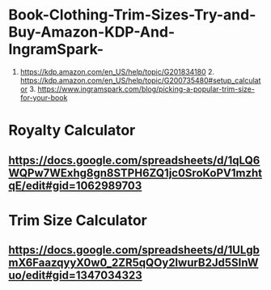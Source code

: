 # Book-Clothing-Trim-Sizes-Try-and-Buy-Amazon-KDP-And-IngramSpark-
1. https://kdp.amazon.com/en_US/help/topic/G201834180 2. https://kdp.amazon.com/en_US/help/topic/G200735480#setup_calculator 3. https://www.ingramspark.com/blog/picking-a-popular-trim-size-for-your-book

# Royalty Calculator
## https://docs.google.com/spreadsheets/d/1qLQ6WQPw7WExhg8gn8STPH6ZQ1jc0SroKoPV1mzhtqE/edit#gid=1062989703

# Trim Size Calculator
## https://docs.google.com/spreadsheets/d/1ULgbmX6FaazqyyX0w0_2ZR5qQOy2lwurB2Jd5SInWuo/edit#gid=1347034323
